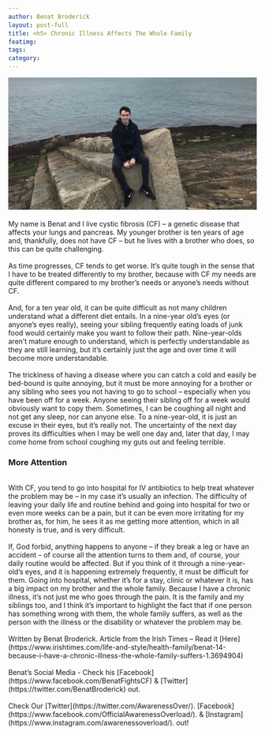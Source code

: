 ```yaml
---
author: Benat Broderick
layout: post-full
title: <h5> Chronic Illness Affects The Whole Family
featimg: 
tags: 
category: 
---
```

![](https://raw.githubusercontent.com/AwarenessOverload/AwarenessOverload/gh-pages/img/68827743_715108532254472_4001532643551215616_n.jpg)
<br/>
<br/>
My name is Benat and I live cystic fibrosis (CF) – a genetic disease that affects your lungs and pancreas. My younger brother is ten years of age and, thankfully, does not have CF – but he lives with a brother who does, so this can be quite challenging.
<br/>
<br/>
As time progresses, CF tends to get worse. It’s quite tough in the sense that I have to be treated differently to my brother, because with CF my needs are quite different compared to my brother’s needs or anyone’s needs without CF.
<br/>
<br/>
And, for a ten year old, it can be quite difficult as not many children understand what a different diet entails. In a nine-year old’s eyes (or anyone’s eyes really), seeing your sibling frequently eating loads of junk food would certainly make you want to follow their path. Nine-year-olds aren’t mature enough to understand, which is perfectly understandable as they are still learning, but it’s certainly just the age and over time it will become more understandable.
<br/>
<br/>
The trickiness of having a disease where you can catch a cold and easily be bed-bound is quite annoying, but it must be more annoying for a brother or any sibling who sees you not having to go to school – especially when you have been off for a week. Anyone seeing their sibling off for a week would obviously want to copy them.
Sometimes, I can be coughing all night and not get any sleep, nor can anyone else. To a nine-year-old, it is just an excuse in their eyes, but it’s really not. The uncertainty of the next day proves its difficulties when I may be well one day and, later that day, I may come home from school coughing my guts out and feeling terrible.
<br/>
### **More Attention**
<br/>
With CF, you tend to go into hospital for IV antibiotics to help treat whatever the problem may be – in my case it’s usually an infection. The difficulty of leaving your daily life and routine behind and going into hospital for two or even more weeks can be a pain, but it can be even more irritating for my brother as, for him, he sees it as me getting more attention, which in all honesty is true, and is very difficult.
<br/>
<br/>
If, God forbid, anything happens to anyone – if they break a leg or have an accident – of course all the attention turns to them and, of course, your daily routine would be affected. But if you think of it through a nine-year-old’s eyes, and it is happening extremely frequently, it must be difficult for them. Going into hospital, whether it’s for a stay, clinic or whatever it is, has a big impact on my brother and the whole family.
Because I have a chronic illness, it’s not just me who goes through the pain. It is the family and my siblings too, and I think it’s important to highlight the fact that if one person has something wrong with them, the whole family suffers, as well as the person with the illness or the disability or whatever the problem may be.
<br/>
<br/>
Written by Benat Broderick. Article from the Irish Times – Read it [Here](https://www.irishtimes.com/life-and-style/health-family/benat-14-because-i-have-a-chronic-illness-the-whole-family-suffers-1.3694904)
<br/>
<br/>
Benat’s Social Media - Check his [Facebook](https://www.facebook.com/BenatFightsCF) & [Twitter](https://twitter.com/BenatBroderick) out.
<br/>
<br/>
Check Our [Twitter](https://twitter.com/AwarenessOver/). [Facebook](https://www.facebook.com/OfficialAwarenessOverload/). & [Instagram](https://www.instagram.com/awarenessoverload/). out!
